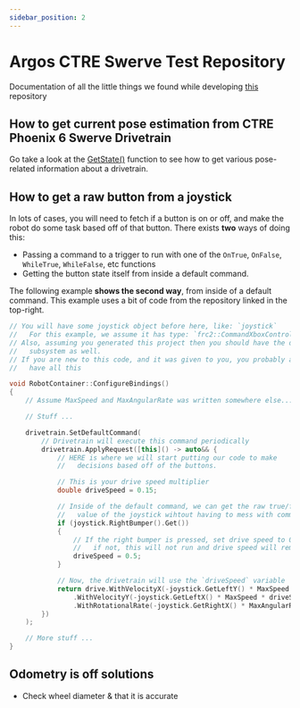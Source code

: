```yaml
---
sidebar_position: 2
---
```

# Argos CTRE Swerve Test Repository

Documentation of all the little things we found while developing [this](https://github.com/JPiscitello7351/CTRE-SwerveGen) repository

## How to get current pose estimation from CTRE Phoenix 6 Swerve Drivetrain

Go take a look at the [GetState()](https://api.ctr-electronics.com/phoenix6/release/cpp/classctre_1_1phoenix6_1_1swerve_1_1_swerve_drivetrain.html#abafbc1a3533845856c1dceba84561f02)
function to see how to get various pose-related information about a drivetrain.

## How to get a raw button from a joystick

In lots of cases, you will need to fetch if a button is on or off, and make the robot
do some task based off of that button. There exists **two** ways of doing this:

* Passing a command to a trigger to run with one of the `OnTrue`, `OnFalse`, `WhileTrue`, `WhileFalse`, etc functions
* Getting the button state itself from inside a default command.

The following example **shows the second way**, from inside of a default command.
This example uses a bit of code from the repository linked in the top-right.

```cpp
// You will have some joystick object before here, like: `joystick`
//   For this example, we assume it has type: `frc2::CommandXboxController`
// Also, assuming you generated this project then you should have the drivetrain
//   subsystem as well. 
// If you are new to this code, and it was given to you, you probably already
//   have all this

void RobotContainer::ConfigureBindings()
{
    // Assume MaxSpeed and MaxAngularRate was written somewhere else...

    // Stuff ...

    drivetrain.SetDefaultCommand(
        // Drivetrain will execute this command periodically
        drivetrain.ApplyRequest([this]() -> auto&& {
            // HERE is where we will start putting our code to make 
            //   decisions based off of the buttons. 

            // This is your drive speed multiplier
            double driveSpeed = 0.15;

            // Inside of the default command, we can get the raw true/false (on/off)
            //   value of the joystick wihtout having to mess with commands
            if (joystick.RightBumper().Get())
            {
                // If the right bumper is pressed, set drive speed to 0.5
                //   if not, this will not run and drive speed will remain 0.15
                driveSpeed = 0.5;
            }

            // Now, the drivetrain will use the `driveSpeed` variable
            return drive.WithVelocityX(-joystick.GetLeftY() * MaxSpeed * driveSpeed) // Drive forward with negative Y (forward)
                .WithVelocityY(-joystick.GetLeftX() * MaxSpeed * driveSpeed) // Drive left with negative X (left)
                .WithRotationalRate(-joystick.GetRightX() * MaxAngularRate); // Drive counterclockwise with negative X (left)
        })
    );

    // More stuff ...
}
```

## Odometry is off solutions

* Check wheel diameter & that it is accurate